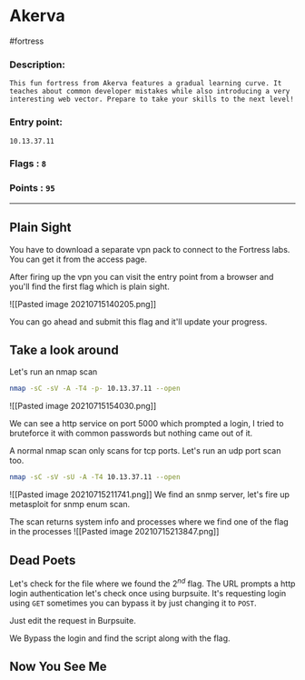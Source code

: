 # Akerva
#fortress

### Description: 
    This fun fortress from Akerva features a gradual learning curve. It teaches about common developer mistakes while also introducing a very interesting web vector. Prepare to take your skills to the next level!

### Entry point: 
    10.13.37.11    
### Flags   : `8`
### Points : `95`
---
## **Plain Sight**

You have to download a separate vpn pack to connect to the Fortress labs. You can get it from the access page.

After firing up the vpn you can visit the entry point from a browser and you'll find the first flag which is plain sight.

![[Pasted image 20210715140205.png]]

You can go ahead and submit this flag and it'll update your progress.   

## Take a look around

Let's run an nmap scan

```bash
nmap -sC -sV -A -T4 -p- 10.13.37.11 --open
```

![[Pasted image 20210715154030.png]]

We can see a http service on port 5000 which prompted a login, I tried to bruteforce it with common passwords but nothing came out of it.

A normal nmap scan only scans for tcp ports. Let's run an udp port scan too.

```bash
nmap -sC -sV -sU -A -T4 10.13.37.11 --open
```

![[Pasted image 20210715211741.png]]
We find an snmp server, let's fire up metasploit for snmp enum scan.

The scan returns system info and processes where we find one of the flag in the processes 
![[Pasted image 20210715213847.png]]

## Dead Poets

Let's check for the file where we found the $2^{nd}$  flag. The URL prompts a http login authentication let's check once using burpsuite. It's requesting login using `GET` sometimes you can bypass it by just changing it to `POST`.

Just edit the request in Burpsuite.

We Bypass the login and find the script along with the flag.

## Now You See Me
